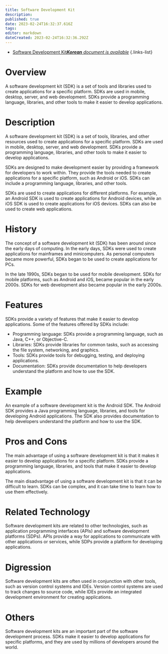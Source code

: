 ```yaml
---
title: Software Development Kit
description: 
published: true
date: 2023-02-24T16:32:37.616Z
tags: 
editor: markdown
dateCreated: 2023-02-24T16:32:36.292Z
---
```


- [Software Development Kit***Korean** document is available*](/ko/Knowledge-base/Dictionary/software-development-kit)
{.links-list}


# Overview
A software development kit (SDK) is a set of tools and libraries used to create applications for a specific platform. SDKs are used in mobile, desktop, server, and web development. SDKs provide a programming language, libraries, and other tools to make it easier to develop applications.

# Description
A software development kit (SDK) is a set of tools, libraries, and other resources used to create applications for a specific platform. SDKs are used in mobile, desktop, server, and web development. SDKs provide a programming language, libraries, and other tools to make it easier to develop applications.

SDKs are designed to make development easier by providing a framework for developers to work within. They provide the tools needed to create applications for a specific platform, such as Android or iOS. SDKs can include a programming language, libraries, and other tools.

SDKs are used to create applications for different platforms. For example, an Android SDK is used to create applications for Android devices, while an iOS SDK is used to create applications for iOS devices. SDKs can also be used to create web applications.

# History
The concept of a software development kit (SDK) has been around since the early days of computing. In the early days, SDKs were used to create applications for mainframes and minicomputers. As personal computers became more powerful, SDKs began to be used to create applications for PCs.

In the late 1990s, SDKs began to be used for mobile development. SDKs for mobile platforms, such as Android and iOS, became popular in the early 2000s. SDKs for web development also became popular in the early 2000s.

# Features
SDKs provide a variety of features that make it easier to develop applications. Some of the features offered by SDKs include:

- Programming language: SDKs provide a programming language, such as Java, C++, or Objective-C.
- Libraries: SDKs provide libraries for common tasks, such as accessing the file system, networking, and graphics.
- Tools: SDKs provide tools for debugging, testing, and deploying applications.
- Documentation: SDKs provide documentation to help developers understand the platform and how to use the SDK.

# Example
An example of a software development kit is the Android SDK. The Android SDK provides a Java programming language, libraries, and tools for developing Android applications. The SDK also provides documentation to help developers understand the platform and how to use the SDK.

# Pros and Cons
The main advantage of using a software development kit is that it makes it easier to develop applications for a specific platform. SDKs provide a programming language, libraries, and tools that make it easier to develop applications.

The main disadvantage of using a software development kit is that it can be difficult to learn. SDKs can be complex, and it can take time to learn how to use them effectively.

# Related Technology
Software development kits are related to other technologies, such as application programming interfaces (APIs) and software development platforms (SDPs). APIs provide a way for applications to communicate with other applications or services, while SDPs provide a platform for developing applications.

# Digression
Software development kits are often used in conjunction with other tools, such as version control systems and IDEs. Version control systems are used to track changes to source code, while IDEs provide an integrated development environment for creating applications.

# Others
Software development kits are an important part of the software development process. SDKs make it easier to develop applications for specific platforms, and they are used by millions of developers around the world.